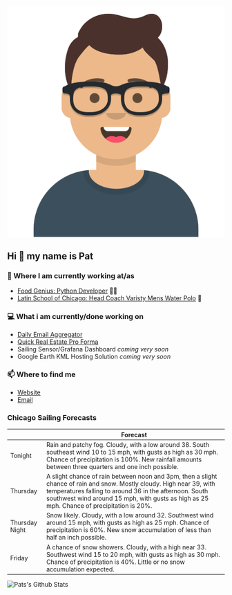 [![Social banner for p-j-falconer](https://raw.githubusercontent.com/P-J-FALCONER/P-J-FALCONER/master/assets/avataaars.svg)](https://patfalconer.com/)
## Hi :wave: my name is Pat

### 💼 Where I am currently working at/as
- [Food Genius: Python Developer](https://getfoodgenius.com/) 🍔🐍
- [Latin School of Chicago: Head Coach Varisty Mens Water Polo](https://www.latinschool.org/) 🤽


### 💻 What i am currently/done working on
 - [Daily Email Aggregator](https://github.com/P-J-FALCONER/dott_daily_mail)
 - [Quick Real Estate Pro Forma](https://github.com/P-J-FALCONER/henry)
 - Sailing Sensor/Grafana Dashboard *coming very soon*
 - Google Earth KML Hosting Solution *coming very soon*

### 📫 Where to find me
 - [Website](https://patfalconer.com/)
 - [Email](mailto:patrick.j.falconer@gmail.com)


### Chicago Sailing Forecasts
|   | Forecast  |
|---|---|
| Tonight | Rain and patchy fog. Cloudy, with a low around 38. South southeast wind 10 to 15 mph, with gusts as high as 30 mph. Chance of precipitation is 100%. New rainfall amounts between three quarters and one inch possible. |
| Thursday | A slight chance of rain between noon and 3pm, then a slight chance of rain and snow. Mostly cloudy. High near 39, with temperatures falling to around 36 in the afternoon. South southwest wind around 15 mph, with gusts as high as 25 mph. Chance of precipitation is 20%. |
| Thursday Night | Snow likely. Cloudy, with a low around 32. Southwest wind around 15 mph, with gusts as high as 25 mph. Chance of precipitation is 60%. New snow accumulation of less than half an inch possible. |
| Friday | A chance of snow showers. Cloudy, with a high near 33. Southwest wind 15 to 20 mph, with gusts as high as 30 mph. Chance of precipitation is 40%. Little or no snow accumulation expected. |

![Pats's Github Stats](https://github-readme-stats.vercel.app/api?username=p-j-falconer&show_icons=true&theme=radical)
